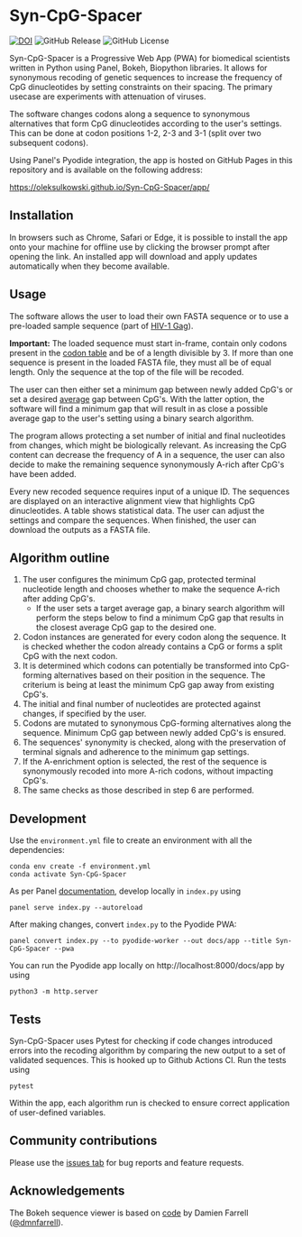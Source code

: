 # Syn-CpG-Spacer

[![DOI](https://joss.theoj.org/papers/10.21105/joss.06332/status.svg)](https://doi.org/10.21105/joss.06332)
![GitHub Release](https://img.shields.io/github/v/release/oleksulkowski/Syn-CpG-Spacer)
![GitHub License](https://img.shields.io/github/license/oleksulkowski/Syn-CpG-Spacer)

Syn-CpG-Spacer is a Progressive Web App (PWA) for biomedical scientists written in Python using Panel, Bokeh, Biopython libraries. It allows for synonymous recoding of genetic sequences to increase the frequency of CpG dinucleotides by setting constraints on their spacing. The primary usecase are experiments with attenuation of viruses.

The software changes codons along a sequence to synonymous alternatives that form CpG dinucleotides according to the user's settings. This can be done at codon positions 1-2, 2-3 and 3-1 (split over two subsequent codons).

Using Panel's Pyodide integration, the app is hosted on GitHub Pages in this repository and is available on the following address:

https://oleksulkowski.github.io/Syn-CpG-Spacer/app/

## Installation

In browsers such as Chrome, Safari or Edge, it is possible to install the app onto your machine for offline use by clicking the browser prompt after opening the link. An installed app will download and apply updates automatically when they become available.

## Usage

The software allows the user to load their own FASTA sequence or to use a pre-loaded sample sequence (part of <a href="https://www.ncbi.nlm.nih.gov/nucleotide/MN685337.1">HIV-1 Gag</a>).

**Important:** The loaded sequence must start in-frame, contain only codons present in the <a href="https://www.hgmd.cf.ac.uk/docs/cd_amino.html">codon table</a> and be of a length divisible by 3. If more than one sequence is present in the loaded FASTA file, they must all be of equal length. Only the sequence at the top of the file will be recoded.

The user can then either set a minimum gap between newly added CpG's or set a desired <ins>average</ins> gap between CpG's. With the latter option, the software will find a minimum gap that will result in as close a possible average gap to the user's setting using a binary search algorithm.

The program allows protecting a set number of initial and final nucleotides from changes, which might be biologically relevant. As increasing the CpG content can decrease the frequency of A in a sequence, the user can also decide to make the remaining sequence synonymously A-rich after CpG's have been added.

Every new recoded sequence requires input of a unique ID. The sequences are displayed on an interactive alignment view that highlights CpG dinucleotides. A table shows statistical data. The user can adjust the settings and compare the sequences. When finished, the user can download the outputs as a FASTA file.

## Algorithm outline

1. The user configures the minimum CpG gap, protected terminal nucleotide length and chooses whether to make the sequence A-rich after adding CpG's.
    - If the user sets a target average gap, a binary search algorithm will perform the steps below to find a minimum CpG gap that results in the closest average CpG gap to the desired one.
2. Codon instances are generated for every codon along the sequence. It is checked whether the codon already contains a CpG or forms a split CpG with the next codon.
3. It is determined which codons can potentially be transformed into CpG-forming alternatives based on their position in the sequence. The criterium is being at least the minimum CpG gap away from existing CpG's.
4. The initial and final number of nucleotides are protected against changes, if specified by the user.
5. Codons are mutated to synonymous CpG-forming alternatives along the sequence. Minimum CpG gap between newly added CpG's is ensured.
6. The sequences' synonymity is checked, along with the preservation of terminal signals and adherence to the minimum gap settings.
7. If the A-enrichment option is selected, the rest of the sequence is synonymously recoded into more A-rich codons, without impacting CpG's.
8. The same checks as those described in step 6 are performed.


## Development

Use the `environment.yml` file to create an environment with all the dependencies:

```
conda env create -f environment.yml
conda activate Syn-CpG-Spacer
```

As per Panel <a href="https://panel.holoviz.org/how_to/wasm/">documentation</a>, develop locally in `index.py` using
```
panel serve index.py --autoreload
```

After making changes, convert `index.py` to the Pyodide PWA:
```
panel convert index.py --to pyodide-worker --out docs/app --title Syn-CpG-Spacer --pwa
```


You can run the Pyodide app locally on http://localhost:8000/docs/app by using
```
python3 -m http.server
```

## Tests

Syn-CpG-Spacer uses Pytest for checking if code changes introduced errors into the recoding algorithm by comparing the new output to a set of validated sequences. This is hooked up to Github Actions CI. Run the tests using

```
pytest
```

Within the app, each algorithm run is checked to ensure correct application of user-defined variables.


## Community contributions

Please use the <a href="https://github.com/oleksulkowski/synrecoder/issues">issues tab</a> for bug reports and feature requests.

## Acknowledgements

The Bokeh sequence viewer is based on <a href="https://dmnfarrell.github.io/bioinformatics/bokeh-sequence-aligner">code</a> by Damien Farrell (<a href="https://github.com/dmnfarrell">@dmnfarrell</a>).